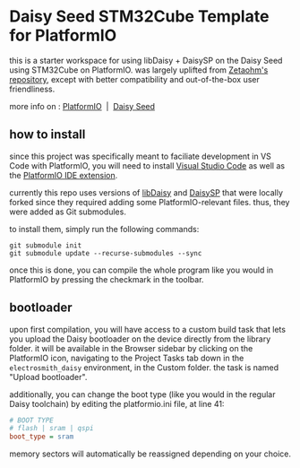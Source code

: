 # Daisy Seed STM32Cube Template for PlatformIO

this is a starter workspace for using libDaisy + DaisySP on the Daisy Seed using STM32Cube on PlatformIO.
was largely uplifted from [Zetaohm's repository](https://github.com/Zetaohm/DaisyPod_Platformio_Example), except with better compatibility and out-of-the-box user friendliness.

more info on : [PlatformIO](https://platformio.org/) &nbsp;|&nbsp; [Daisy Seed](https://www.electro-smith.com/daisy/daisy)

## how to install

since this project was specifically meant to faciliate development in VS Code with PlatformIO, you will need to install [Visual Studio Code](https://code.visualstudio.com/) as well as the [PlatformIO IDE extension](https://marketplace.visualstudio.com/items?itemName=platformio.platformio-ide).

currently this repo uses versions of [libDaisy](https://github.com/netherwaves/libDaisy) and [DaisySP]() that were locally forked since they required adding some PlatformIO-relevant files. thus, they were added as Git submodules.

to install them, simply run the following commands:

```
git submodule init
git submodule update --recurse-submodules --sync
```

once this is done, you can compile the whole program like you would in PlatformIO by pressing the checkmark in the toolbar.

## bootloader

upon first compilation, you will have access to a custom build task that lets you upload the Daisy bootloader on the device directly from the library folder. it will be available in the Browser sidebar by clicking on the PlatformIO icon, navigating to the Project Tasks tab down in the `electrosmith_daisy` environment, in the Custom folder. the task is named "Upload bootloader".

additionally, you can change the boot type (like you would in the regular Daisy toolchain) by editing the platformio.ini file, at line 41:

```ini
# BOOT TYPE
# flash | sram | qspi
boot_type = sram
```

memory sectors will automatically be reassigned depending on your choice.
